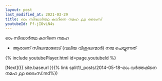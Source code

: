```yaml
---
layout: post
last_modified_at: 2021-03-29
title: ഓം സിദ്ധാർത്ഥ കാറിനെ നമഹ ൧൧ ടൈംസ്
youtubeId: Ff-jIOvLN4s
---
```

 
 
 ഓം സിദ്ധാർത്ഥ കാറിനെ നമഹ 
 
 -  ആരാണ് സിദ്ധന്മാരോട് (വലിയ വിശുദ്ധന്മാർ) നന്മ ചെയ്യുന്നത് 
 
  
 
  
 
 
 
 
 
 


{% include youtubePlayer.html id=page.youtubeId %}
 
[Next]({{ site.baseurl }}{% link  split1/_posts/2014-05-18-ഓം വർത്തകിനെ നമഹ ൧൧ ടൈംസ്.md%})
 
